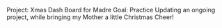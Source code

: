 Project: Xmas Dash Board for Madre
Goal: Practice Updating an ongoing project, while bringing my Mother a little Christmas Cheer!
